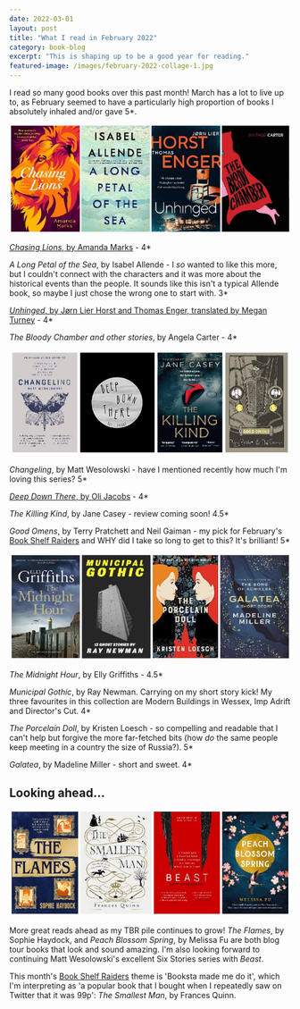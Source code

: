 ```yaml
---
date: 2022-03-01
layout: post
title: "What I read in February 2022"
category: book-blog
excerpt: "This is shaping up to be a good year for reading."
featured-image: /images/february-2022-collage-1.jpg
---
```


I read so many good books over this past month! March has a lot to live up to, as February seemed to have a particularly high proportion of books I absolutely inhaled and/or gave 5*.

![Chasing Lions, A Long Petal of the Sea, Unhinged, The Bloody Chamber](/images/february-2022-collage-1.jpg)

[<cite>Chasing Lions</cite>, by Amanda Marks](/blog-tour-chasing-lions/) - 4*

<cite>A Long Petal of the Sea</cite>, by Isabel Allende - I *so* wanted to like this more, but I couldn't connect with the characters and it was more about the historical events than the people. It sounds like this isn't a typical Allende book, so maybe I just chose the wrong one to start with. 3*

[<cite>Unhinged</cite>, by Jørn Lier Horst and Thomas Enger, translated by Megan Turney](/blog-tour-unhinged/) - 4*

<cite>The Bloody Chamber and other stories</cite>, by Angela Carter - 4*

![Changeling, Deep Down There, The Killing Kind, Good Omens](/images/february-2022-collage-2.jpg)

<cite>Changeling</cite>, by Matt Wesolowski - have I mentioned recently how much I'm loving this series? 5*

[<cite>Deep Down There</cite>, by Oli Jacobs](/deep-down-there-by-oli-jacobs/) - 4*

<cite>The Killing Kind</cite>, by Jane Casey - review coming soon! 4.5*

<cite>Good Omens</cite>, by Terry Pratchett and Neil Gaiman - my pick for February's [Book Shelf Raiders](https://www.instagram.com/bookshelfraiders/) and WHY did I take so long to get to this? It's brilliant! 5*

![The Midnight Hour, Municipal Gothic, The Porcelain Doll, Galatea](/images/february-2022-collage-3.jpg)

<cite>The Midnight Hour</cite>, by Elly Griffiths - 4.5*

<cite>Municipal Gothic</cite>, by Ray Newman. Carrying on my short story kick! My three favourites in this collection are Modern Buildings in Wessex, Imp Adrift and Director's Cut. 4*

<cite>The Porcelain Doll</cite>, by Kristen Loesch - so compelling and readable that I can't help but forgive the more far-fetched bits (how *do* the same people keep meeting in a country the size of Russia?). 5*

<cite>Galatea</cite>, by Madeline Miller - short and sweet. 4*

## Looking ahead...

![The Flames, The Smallest Man, Beast, Peach Blossom Spring](/images/february-2022-collage-4.jpg)

More great reads ahead as my TBR pile continues to grow! <cite>The Flames</cite>, by Sophie Haydock, and <cite>Peach Blossom Spring</cite>, by Melissa Fu are both blog tour books that look and sound amazing. I'm also looking forward to continuing Matt Wesolowski's excellent Six Stories series with <cite>Beast</cite>.

This month's [Book Shelf Raiders](https://www.instagram.com/bookshelfraiders/) theme is 'Booksta made me do it', which I'm interpreting as 'a popular book that I bought when I repeatedly saw on Twitter that it was 99p': <cite>The Smallest Man</cite>, by Frances Quinn.
